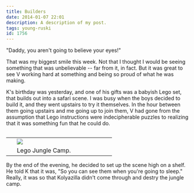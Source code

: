 ```yaml
---
title: Builders
date: 2014-01-07 22:01
description: A description of my post.
tags: young-ruski
id: 1756
---
```

"Daddy, you aren't going to believe your eyes!"

That was my biggest smile this week.  Not that I thought I would be seeing something that was unbelievable -- far from it, in fact.  But it was great to see V working hard at something and being so proud of what he was making.

K's birthday was yesterday, and one of his gifts was a babyish Lego set, that builds out into a safari scene.  I was busy when the boys decided to build it, and they went upstairs to try it themselves.  In the hour between them going upstairs and me going up to join them, V had gone from the assumption that Lego instructions were indecipherable puzzles to realizing that it was something fun that he could do.

<table cellpadding="2" align="right"><tr><td width="5" rowspan="2"><spacer type="block" width="5" height="1"></td><td width="250" ><img src="/img/kolyaslegos.jpg"></td></tr><tr><td class="caption" width="250">Lego Jungle Camp.</td></tr></table>

By the end of the evening, he decided to set up the scene high on a shelf.  He told K that it was, "So you can see them when you're going to sleep."  Really, it was so that Kolyazilla didn't come through and destry the jungle camp.